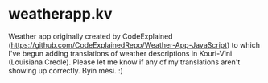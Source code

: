 # weatherapp.kv
 Weather app originally created by CodeExplained (https://github.com/CodeExplainedRepo/Weather-App-JavaScript) to which I've begun adding translations of weather descriptions in Kouri-Vini (Louisiana Creole). Please let me know if any of my translations aren't showing up correctly. Byin mèsi. :)

